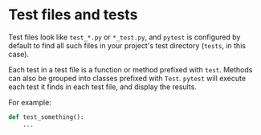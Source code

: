 # Test files and tests

Test files look like `test_*.py` or `*_test.py`, and `pytest` is configured by
default to find all such files in your project's test directory (`tests`, in
this case).

Each test in a test file is a function or method prefixed with `test`. Methods
can also be grouped into classes prefixed with `Test`. `pytest` will execute
each test it finds in each test file, and display the results.

For example:

```python test_stuff.py
def test_something():
    ...
```
